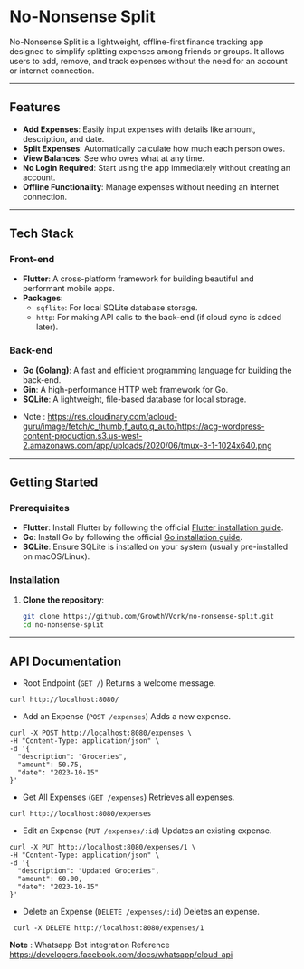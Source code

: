 # No-Nonsense Split

No-Nonsense Split is a lightweight, offline-first finance tracking app designed to simplify splitting expenses among friends or groups. It allows users to add, remove, and track expenses without the need for an account or internet connection.

---

## Features

- **Add Expenses**: Easily input expenses with details like amount, description, and date.
- **Split Expenses**: Automatically calculate how much each person owes.
- **View Balances**: See who owes what at any time.
- **No Login Required**: Start using the app immediately without creating an account.
- **Offline Functionality**: Manage expenses without needing an internet connection.

---

## Tech Stack

### Front-end
- **Flutter**: A cross-platform framework for building beautiful and performant mobile apps.
- **Packages**:
  - `sqflite`: For local SQLite database storage.
  - `http`: For making API calls to the back-end (if cloud sync is added later).

### Back-end
- **Go (Golang)**: A fast and efficient programming language for building the back-end.
- **Gin**: A high-performance HTTP web framework for Go.
- **SQLite**: A lightweight, file-based database for local storage.

* Note : https://res.cloudinary.com/acloud-guru/image/fetch/c_thumb,f_auto,q_auto/https://acg-wordpress-content-production.s3.us-west-2.amazonaws.com/app/uploads/2020/06/tmux-3-1-1024x640.png

---

## Getting Started

### Prerequisites
- **Flutter**: Install Flutter by following the official [Flutter installation guide](https://flutter.dev/docs/get-started/install).
- **Go**: Install Go by following the official [Go installation guide](https://golang.org/doc/install).
- **SQLite**: Ensure SQLite is installed on your system (usually pre-installed on macOS/Linux).

### Installation

1. **Clone the repository**:
   ```bash
   git clone https://github.com/GrowthVVork/no-nonsense-split.git
   cd no-nonsense-split

---

## API Documentation

* Root Endpoint (`GET /`)
Returns a welcome message.
```
curl http://localhost:8080/
```

* Add an Expense (`POST /expenses`)
Adds a new expense.
```
curl -X POST http://localhost:8080/expenses \
-H "Content-Type: application/json" \
-d '{
  "description": "Groceries",
  "amount": 50.75,
  "date": "2023-10-15"
}'
```

* Get All Expenses (`GET /expenses`)
Retrieves all expenses.
```
curl http://localhost:8080/expenses
```

* Edit an Expense (`PUT /expenses/:id`)
Updates an existing expense.
```
curl -X PUT http://localhost:8080/expenses/1 \
-H "Content-Type: application/json" \
-d '{
  "description": "Updated Groceries",
  "amount": 60.00,
  "date": "2023-10-15"
}'
```

*  Delete an Expense (`DELETE /expenses/:id`)
Deletes an expense.
```
 curl -X DELETE http://localhost:8080/expenses/1
 ```

**Note** : Whatsapp Bot integration Reference https://developers.facebook.com/docs/whatsapp/cloud-api
